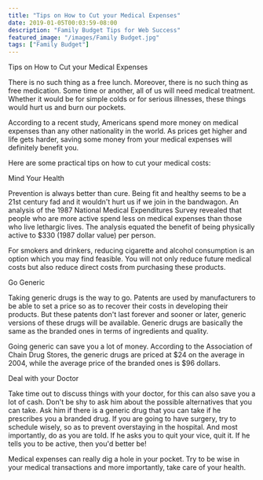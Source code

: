 ```yaml
---
title: "Tips on How to Cut your Medical Expenses"
date: 2019-01-05T00:03:59-08:00
description: "Family Budget Tips for Web Success"
featured_image: "/images/Family Budget.jpg"
tags: ["Family Budget"]
---
```


Tips on How to Cut your Medical Expenses

There is no such thing as a free lunch. Moreover, there is no such thing as free medication. Some time or another, all of us will need medical treatment. Whether it would be for simple colds or for serious illnesses, these things would hurt us and burn our pockets.

According to a recent study, Americans spend more money on medical expenses than any other nationality in the world. As prices get higher and life gets harder, saving some money from your medical expenses will definitely benefit you.

Here are some practical tips on how to cut your medical costs: 

Mind Your Health

Prevention is always better than cure. Being fit and healthy seems to be a 21st century fad and it wouldn't hurt us if we join in the bandwagon. An analysis of the 1987 National Medical Expenditures Survey revealed that people who are more active spend less on medical expenses than those who live lethargic lives. The analysis equated the benefit of being physically active to $330 (1987 dollar value) per person. 

For smokers and drinkers, reducing cigarette and alcohol consumption is an option which you may find feasible. You will not only reduce future medical costs but also reduce direct costs from purchasing these products.

Go Generic

Taking generic drugs is the way to go. Patents are used by manufacturers to be able to set a price so as to recover their costs in developing their products. But these patents don't last forever and sooner or later, generic versions of these drugs will be available. Generic drugs are basically the same as the branded ones in terms of ingredients and quality.

Going generic can save you a lot of money. According to the Association of Chain Drug Stores, the generic drugs are priced at $24 on the average in 2004, while the average price of the branded ones is $96 dollars.

Deal with your Doctor

Take time out to discuss things with your doctor, for this can also save you a lot of cash. Don't be shy to ask him about the possible alternatives that you can take. Ask him if there is a generic drug that you can take if he prescribes you a branded drug. If you are going to have surgery, try to schedule wisely, so as to prevent overstaying in the hospital. And most importantly, do as you are told. If he asks you to quit your vice, quit it. If he tells you to be active, then you'd better be!

Medical expenses can really dig a hole in your pocket. Try to be wise in your medical transactions and more importantly, take care of your health.

 

